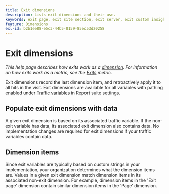 ```yaml
---
title: Exit dimensions
description: Lists exit dimensions and their use.
keywords: exit page, exit site section, exit server, exit custom insight
feature: Dimensions
exl-id: b2b1ee88-e5c3-44b5-8159-85ec53d20258
---
```

# Exit dimensions

*This help page describes how exits work as a [dimension](overview.md). For information on how exits work as a metric, see the [Exits](../metrics/exits.md) metric.*

Exit dimensions record the last dimension item, and retroactively apply it to all hits in the visit. Exit dimensions are available for all variables with pathing enabled under [Traffic variables](/help/admin/tools/c-manage-report-suites/c-edit-report-suites/c-traffic-variables/traffic-var.md) in Report suite settings.

## Populate exit dimensions with data

A given exit dimension is based on its associated traffic variable. If the non-exit variable has data, its associated exit dimension also contains data. No implementation changes are required for exit dimensions if your traffic variables contain data.

## Dimension items

Since exit variables are typically based on custom strings in your implementation, your organization determines what the dimension items are. Values in a given exit dimension match dimension items in its associated non-exit dimension. For example, dimension items in the 'Exit page' dimension contain similar dimension items in the 'Page' dimension.
